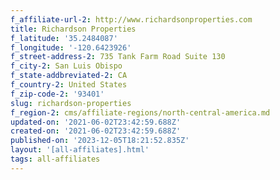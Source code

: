 ```yaml
---
f_affiliate-url-2: http://www.richardsonproperties.com
title: Richardson Properties
f_latitude: '35.2484087'
f_longitude: '-120.6423926'
f_street-address-2: 735 Tank Farm Road Suite 130­
f_city-2: San Luis Obispo­
f_state-addbreviated-2: CA­
f_country-2: United States
f_zip-code-2: '93401'
slug: richardson-properties
f_region-2: cms/affiliate-regions/north-central-america.md
updated-on: '2021-06-02T23:42:59.688Z'
created-on: '2021-06-02T23:42:59.688Z'
published-on: '2023-12-05T18:21:52.835Z'
layout: '[all-affiliates].html'
tags: all-affiliates
---
```



